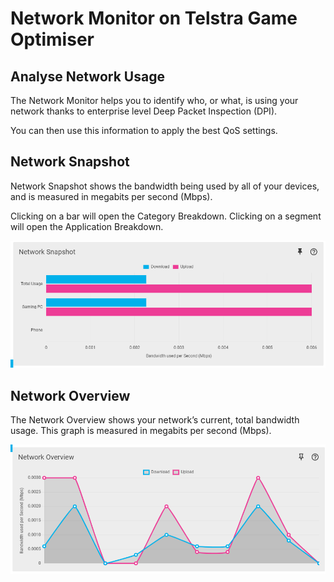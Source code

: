 # Network Monitor on Telstra Game Optimiser

## Analyse Network Usage

The Network Monitor helps you to identify who, or what, is using your network thanks to enterprise level Deep Packet Inspection (DPI).

You can then use this information to apply the best QoS settings.

## Network Snapshot

Network Snapshot shows the bandwidth being used by all of your devices, and is measured in megabits per second (Mbps).

Clicking on a bar will open the Category Breakdown. Clicking on a segment will open the Application Breakdown.

![6df63d5270ba16ca687f46cfd0e216b439b985a7.png](network-monitor/6df63d5270ba16ca687f46cfd0e216b439b985a7.png)

## Network Overview

The Network Overview shows your network’s current, total bandwidth usage. This graph is measured in megabits per second (Mbps).

![3812a35c1baad4d9803227b3c6c0bd13423e7a91.png](network-monitor/3812a35c1baad4d9803227b3c6c0bd13423e7a91.png)
